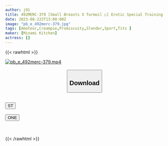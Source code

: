 ```yaml
---
author: j91
title: 492MERC-379 [Small Breasts X Turmoil ○] Erotic Special Training To Improve The Record! 6p Chaos At The Gym With Sensitive Small-Breasted Track And Field Girls! !
date: 2023-08-222T13:00:00Z
image: "pb_e_492merc-379.jpg"
tags: [Amateur,Creampie,Promiscuity,Slender,Sport,Tits ]
maker: [Minami Kitchen]
actress: []
---
```



{{< rawhtml >}}

<div class="video" data-videoid="m1RdDxgDv7ck28">
    <a href="javascript:;">
        <img src="https://my.j91.asia/posts/pb_e_492merc-379/pb_e_492merc-379.jpg" width="WIDTH" height="HEIGHT" alt="pb_e_492merc-379.mp4" loading="lazy">
    </a>
</div>

<script type="text/javascript" src="https://j91.asia/asset/on-demand-st.js"></script>

<br>
  <link rel="stylesheet" href="https://j91.asia/asset/bs5.css">
  
  <center>
  <button class="btn btn-primary" type="button" data-bs-toggle="collapse" data-bs-target=".multi-collapse" aria-expanded="false" aria-controls="multiCollapseExample1 multiCollapseExample2"><h2>Download</h2></button></center>
</p>
<div class="row">
  <div class="col">
    <div class="collapse multi-collapse" id="multiCollapseExample1">
      <div class="card card-body">
	      	      <br>
<div class="buttons">  
<a href="https://streamtape.to/v/m1RdDxgDv7ck28"><button class="btn-hover color-3"><i class="fa fa-download"></i> ST</button></a></div>
    </div>
  </div>
</div>
  <div class="col">
    <div class="collapse multi-collapse" id="multiCollapseExample2">
      <div class="card card-body">
	      <br>
<div class="buttons">
    <a href="https://oneupload.to/vh8qy6ydsgnm"><button class="btn-hover color-9"><i class="fa fa-download"></i> ONE</button></a></div>
<br><br>
      </div>
    </div>
  </div>
</div>

{{< /rawhtml >}}
